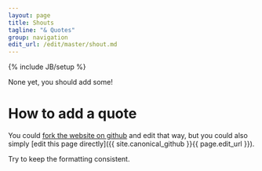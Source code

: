 ```yaml
---
layout: page
title: Shouts
tagline: "& Quotes"
group: navigation
edit_url: /edit/master/shout.md
---
```

{% include JB/setup %}

None yet, you should add some!

# How to add a quote

You could
[fork the website on github](https://github.com/CS-Club-at-SJSU/CS-Club-Site-at-SJSU)
and edit that way, but you could also simply [edit this page directly]({{ site.canonical_github }}{{ page.edit_url }}).

Try to keep the formatting consistent.

